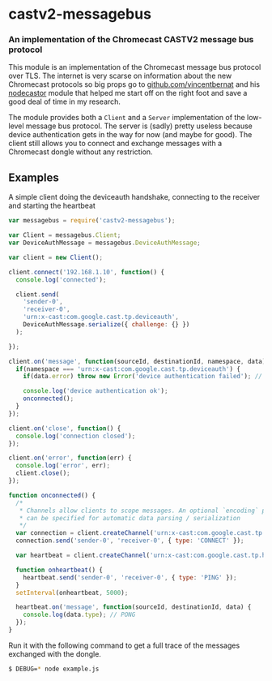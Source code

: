 castv2-messagebus
=================
### An implementation of the Chromecast CASTV2 message bus protocol

This module is an implementation of the Chromecast message bus protocol over TLS. The internet is very scarse on information about the new Chromecast protocols so big props go to [github.com/vincentbernat](https://github.com/vincentbernat) and his [nodecastor](https://github.com/vincentbernat/nodecastor) module that helped me start off on the right foot and save a good deal of time in my research.

The module provides both a `Client` and a `Server` implementation of the low-level message bus protocol. The server is (sadly) pretty useless because device authentication gets in the way for now (and maybe for good). The client still allows you to connect and exchange messages with a Chromecast dongle without any restriction. 

Examples
--------

A simple client doing the deviceauth handshake, connecting to the receiver and starting the heartbeat

``` javascript
var messagebus = require('castv2-messagebus');

var Client = messagebus.Client;
var DeviceAuthMessage = messagebus.DeviceAuthMessage;

var client = new Client();

client.connect('192.168.1.10', function() {
  console.log('connected');

  client.send(
    'sender-0',
    'receiver-0',
    'urn:x-cast:com.google.cast.tp.deviceauth',
    DeviceAuthMessage.serialize({ challenge: {} })
  );

});

client.on('message', function(sourceId, destinationId, namespace, data) {
  if(namespace === 'urn:x-cast:com.google.cast.tp.deviceauth') {
    if(data.error) throw new Error('device authentication failed'); // This is very unlikely

    console.log('device authentication ok');
    onconnected();
  }
});

client.on('close', function() {
  console.log('connection closed');
});

client.on('error', function(err) {
  console.log('error', err);
  client.close();
});

function onconnected() {
  /* 
   * Channels allow clients to scope messages. An optional `encoding` parameter
   * can be specified for automatic data parsing / serialization
   */
  var connection = client.createChannel('urn:x-cast:com.google.cast.tp.connection', 'JSON');
  connection.send('sender-0', 'receiver-0', { type: 'CONNECT' });

  var heartbeat = client.createChannel('urn:x-cast:com.google.cast.tp.heartbeat', 'JSON');

  function onheartbeat() {
    heartbeat.send('sender-0', 'receiver-0', { type: 'PING' });
  }
  setInterval(onheartbeat, 5000);

  heartbeat.on('message', function(sourceId, destinationId, data) {
    console.log(data.type); // PONG
  });
}
```

Run it with the following command to get a full trace of the messages exchanged with the dongle.

```bash 
$ DEBUG=* node example.js
```